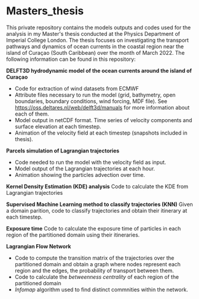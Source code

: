 # Masters_thesis
This private repository contains the models outputs and codes used for the analysis in my Master's thesis conducted at the Physics Department of Imperial College London. The thesis focuses on investigating the transport pathways and dynamics of ocean currents in the coastal region near the island of Curaçao (South Caribbean) over the month of March 2022. 
The following information can be found in this repository:

**DELFT3D hydrodynamic model of the ocean currents around the island of Curaçao**
  - Code for extraction of wind datasets from ECMWF
  - Attribute files necessary to run the model (grid, bathymetry, open boundaries, boundary conditions, wind forcing, MDF file). See https://oss.deltares.nl/web/delft3d/manuals for more information about each of them.
  - Model output in netCDF format. Time series of velocity components and surface elevation at each timestep.
  - Animation of the velocity field at each timestep (snapshots included in thesis).
  
**Parcels simulation of Lagrangian trajectories**
  - Code needed to run the model with the velocity field as input.
  - Model output of the Lagrangian trajectories at each hour.
  - Animation showing the particles advection over time.
  
**Kernel Density Estimation (KDE) analysis**
Code to calculate the KDE from Lagrangian trajectories
  
**Supervised Machine Learning method to classify trajectories (KNN)**
Given a domain parition, code to classify trajectories and obtain their itinerary at each timestep.
  
**Exposure time**
Code to calculate the exposure time of particles in each region of the partitioned domain using their itineraries.

**Lagrangian Flow Network**
  - Code to compute the transition matrix of the trajectories over the partitioned domain and obtain a graph where nodes represent each   region and the edges, the probability of transport between them.
  - Code to calculate the *betweenness centrality* of each region of the partitioned domain
  - *Infomap* algorithm used to find distinct commnities within the network.
  
